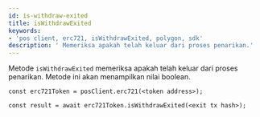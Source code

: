 ```yaml
---
id: is-withdraw-exited
title: isWithdrawExited
keywords:
- 'pos client, erc721, isWithdrawExited, polygon, sdk'
description: ' Memeriksa apakah telah keluar dari proses penarikan.'
---
```


Metode `isWithdrawExited` memeriksa apakah telah keluar dari proses penarikan. Metode ini akan menampilkan nilai boolean.

```
const erc721Token = posClient.erc721(<token address>);

const result = await erc721Token.isWithdrawExited(<exit tx hash>);

```
